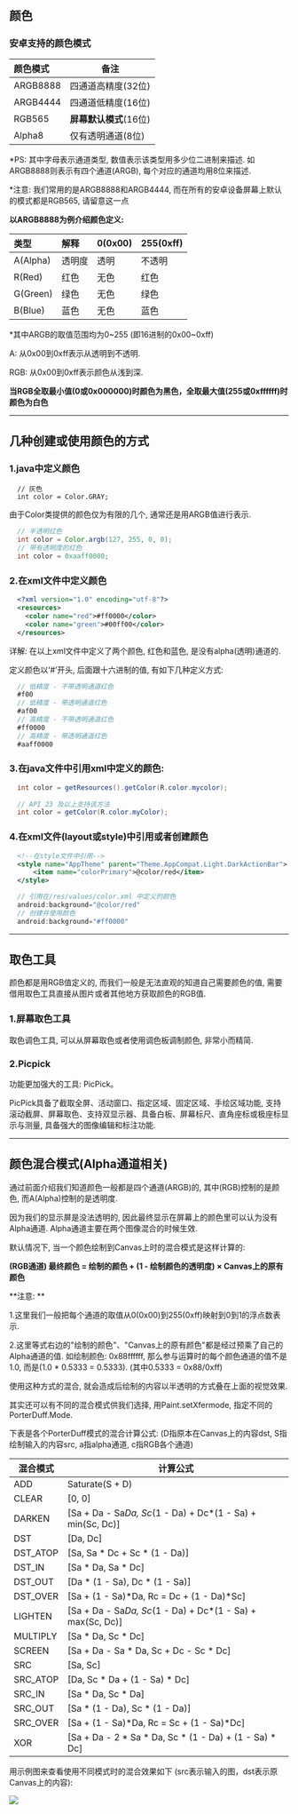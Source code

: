 ## 颜色


### 安卓支持的颜色模式

颜色模式 | 备注
:--- | ---
ARGB8888 | 四通道高精度(32位)
ARGB4444 | 四通道低精度(16位)
RGB565   | **屏幕默认模式**(16位)
Alpha8   | 仅有透明通道(8位)

*PS: 其中字母表示通道类型, 数值表示该类型用多少位二进制来描述. 如ARGB8888则表示有四个通道(ARGB), 每个对应的通道均用8位来描述.

*注意: 我们常用的是ARGB8888和ARGB4444, 而在所有的安卓设备屏幕上默认的模式都是RGB565, 请留意这一点

**以ARGB8888为例介绍颜色定义:**

类型      | 解释   | 0(0x00) | 255(0xff) 
:-------- |:------ | :------ | :--------
A(Alpha)  | 透明度 | 透明    | 不透明
R(Red)    | 红色   | 无色    | 红色
G(Green)  | 绿色   | 无色    | 绿色
B(Blue)   | 蓝色   | 无色    | 蓝色 

*其中ARGB的取值范围均为0~255 (即16进制的0x00~0xff)

A: 从0x00到0xff表示从透明到不透明.

RGB: 从0x00到0xff表示颜色从浅到深.

**当RGB全取最小值(0或0x000000)时颜色为黑色，全取最大值(255或0xffffff)时颜色为白色**

---

## 几种创建或使用颜色的方式

### 1.java中定义颜色

``` android
  // 灰色
  int color = Color.GRAY;   
```

由于Color类提供的颜色仅为有限的几个, 通常还是用ARGB值进行表示.

``` java
  // 半透明红色
  int color = Color.argb(127, 255, 0, 0);   
  // 带有透明度的红色
  int color = 0xaaff0000;                   
```

### 2.在xml文件中定义颜色

``` xml
  <?xml version="1.0" encoding="utf-8"?>
  <resources>
    <color name="red">#ff0000</color>
    <color name="green">#00ff00</color>
  </resources>
```

详解: 在以上xml文件中定义了两个颜色, 红色和蓝色, 是没有alpha(透明)通道的.

定义颜色以‘#’开头, 后面跟十六进制的值, 有如下几种定义方式:

``` java
  // 低精度 - 不带透明通道红色
  #f00    
  // 低精度 - 带透明通道红色
  #af00           
  // 高精度 - 不带透明通道红色
  #ff0000         
  // 高精度 - 带透明通道红色
  #aaff0000      
```

### 3.在java文件中引用xml中定义的颜色:

``` java
  int color = getResources().getColor(R.color.mycolor);
  
  // API 23 及以上支持该方法
  int color = getColor(R.color.myColor);    
```

### 4.在xml文件(layout或style)中引用或者创建颜色

``` xml
  <!--在style文件中引用-->
  <style name="AppTheme" parent="Theme.AppCompat.Light.DarkActionBar">
      <item name="colorPrimary">@color/red</item>
  </style>
```

``` java
  // 引用在/res/values/color.xml 中定义的颜色
  android:background="@color/red"    
  // 创建并使用颜色
  android:background="#ff0000"        
```

---

## 取色工具

颜色都是用RGB值定义的, 而我们一般是无法直观的知道自己需要颜色的值, 需要借用取色工具直接从图片或者其他地方获取颜色的RGB值.

### 1.屏幕取色工具

取色调色工具, 可以从屏幕取色或者使用调色板调制颜色, 非常小而精简.


### 2.Picpick

功能更加强大的工具: PicPick。

PicPick具备了截取全屏、活动窗口、指定区域、固定区域、手绘区域功能, 支持滚动截屏、屏幕取色、支持双显示器、具备白板、屏幕标尺、直角座标或极座标显示与测量, 具备强大的图像编辑和标注功能.

---

## 颜色混合模式(Alpha通道相关)

通过前面介绍我们知道颜色一般都是四个通道(ARGB)的, 其中(RGB)控制的是颜色, 而A(Alpha)控制的是透明度.

因为我们的显示屏是没法透明的, 因此最终显示在屏幕上的颜色里可以认为没有Alpha通道. Alpha通道主要在两个图像混合的时候生效.

默认情况下, 当一个颜色绘制到Canvas上时的混合模式是这样计算的:

**(RGB通道) 最终颜色 = 绘制的颜色 + (1 - 绘制颜色的透明度) × Canvas上的原有颜色**

**注意: **

1.这里我们一般把每个通道的取值从0(0x00)到255(0xff)映射到0到1的浮点数表示.

2.这里等式右边的"绘制的颜色"、"Canvas上的原有颜色"都是经过预乘了自己的Alpha通道的值.
如绘制颜色: 0x88ffffff, 那么参与运算时的每个颜色通道的值不是1.0, 而是(1.0 * 0.5333 = 0.5333). (其中0.5333 = 0x88/0xff)

使用这种方式的混合, 就会造成后绘制的内容以半透明的方式叠在上面的视觉效果.

其实还可以有不同的混合模式供我们选择, 用Paint.setXfermode, 指定不同的PorterDuff.Mode.

下表是各个PorterDuff模式的混合计算公式: (D指原本在Canvas上的内容dst, S指绘制输入的内容src, a指alpha通道, c指RGB各个通道)

混合模式 | 计算公式
 ------- | ---------
ADD      | Saturate(S + D)
CLEAR    | [0, 0]
DARKEN   | [Sa + Da - Sa*Da, Sc*(1 - Da) + Dc*(1 - Sa) + min(Sc, Dc)] 
DST      | [Da, Dc] 
DST_ATOP | [Sa, Sa * Dc + Sc * (1 - Da)] 
DST_IN   | [Sa * Da, Sa * Dc] 
DST_OUT  | [Da * (1 - Sa), Dc * (1 - Sa)] 
DST_OVER | [Sa + (1 - Sa)*Da, Rc = Dc + (1 - Da)*Sc] 
LIGHTEN  | [Sa + Da - Sa*Da, Sc*(1 - Da) + Dc*(1 - Sa) + max(Sc, Dc)] 
MULTIPLY | [Sa * Da, Sc * Dc]
SCREEN   | [Sa + Da - Sa * Da, Sc + Dc - Sc * Dc]
SRC      | [Sa, Sc] 
SRC_ATOP | [Da, Sc * Da + (1 - Sa) * Dc] 
SRC_IN   | [Sa * Da, Sc * Da] 
SRC_OUT  | [Sa * (1 - Da), Sc * (1 - Da)] 
SRC_OVER | [Sa + (1 - Sa)*Da, Rc = Sc + (1 - Sa)*Dc] 
XOR      | [Sa + Da - 2 * Sa * Da, Sc * (1 - Da) + (1 - Sa) * Dc] 

用示例图来查看使用不同模式时的混合效果如下 (src表示输入的图，dst表示原Canvas上的内容):

![](http://ww4.sinaimg.cn/large/005Xtdi2gw1f1wa0f0mzjj30hh0fsjt8.jpg)
